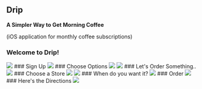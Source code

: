 ## Drip
__A Simpler Way to Get Morning Coffee__

(iOS application for monthly coffee subscriptions)


### Welcome to Drip!
<img src="./drip_screenshots/login">
### Sign Up
<img src="./drip_screenshots/sign_up">
### Choose Options
<img src="./drip_screenshots/options">
<img src="./drip_screenshots/options_selected">
### Let's Order Something..
<img src="./drip_screenshots/main_screen">
### Choose a Store
<img src="./drip_screenshots/find_store">
<img src="./drip_screenshots/store_selected">
### When do you want it?
<img src="./drip_screenshots/time_selection">
### Order
<img src="./drip_screenshots/order_processing">
### Here's the Directions
<img src="./drip_screenshots/store_directions">
